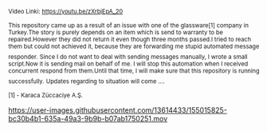 <sub>Video Linki: https://youtu.be/zXrbjEpA_20</sub>


<sub>This repository came up as a result of an issue with one of the glassware[1] company in Turkey.</sub><sub>The story is purely depends on an item which is send to warranty to be repaired.</sub><sub>However they did not return it even though three months passed.I tried to reach them but could not achieved it, because they are forwarding me stupid automated message responder.</sub> <sub>Since I do not want to deal with sending messages manually, I wrote a small script.Now it is sending mail on behalf of me. I will stop this automation when I received concurrent respond from them.Until that time, I will make sure that this repository is running successfully.</sub>
<sub>Updates regarding to situation will come ....</sub>

<sub>[1] - Karaca Züccaciye A.Ş.</sub>
</sub>


https://user-images.githubusercontent.com/13614433/155015825-bc30b4b1-635a-49a3-9b9b-b07ab1750251.mov

